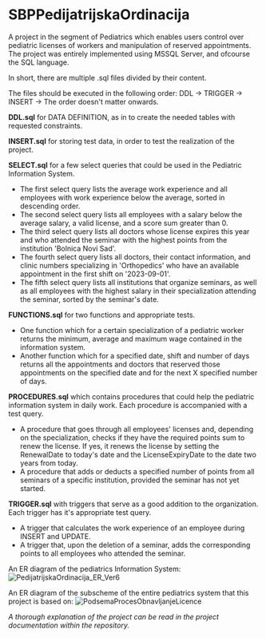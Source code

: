 # SBPPedijatrijskaOrdinacija
A project in the segment of Pediatrics which enables users control over pediatric licenses of workers and manipulation of reserved appointments.
The project was entirely implemented using MSSQL Server, and ofcourse the SQL language.

In short, there are multiple .sql files divided by their content.

The files should be executed in the following order: DDL -> TRIGGER -> INSERT -> The order doesn't matter onwards.

**DDL.sql** for DATA DEFINITION, as in to create the needed tables with requested constraints.

**INSERT.sql** for storing test data, in order to test the realization of the project.

**SELECT.sql** for a few select queries that could be used in the Pediatric Information System.
- The first select query lists the average work experience and all employees with work experience below the average, sorted in descending order.
- The second select query lists all employees with a salary below the average salary, a valid license, and a score sum greater than 0.
- The third select query lists all doctors whose license expires this year and who attended the seminar with the highest points from the institution 'Bolnica Novi Sad'.
- The fourth select query lists all doctors, their contact information, and clinic numbers specializing in 'Orthopedics' who have an available appointment in the first shift on '2023-09-01'.
- The fifth select query lists all institutions that organize seminars, as well as all employees with the highest salary in their specialization attending the seminar, sorted by the seminar's date.

**FUNCTIONS.sql** for two functions and appropriate tests.
- One function which for a certain specialization of a pediatric worker returns the minimum, average and maximum wage
  contained in the information system.
- Another function which for a specified date, shift and number of days returns all the appointments and doctors that reserved those appointments on the specified date and for the next X specified number of days.

**PROCEDURES.sql** which contains procedures that could help the pediatric information system in daily work. Each procedure is accompanied with a test query.
- A procedure that goes through all employees' licenses and, depending on the specialization, checks if they have the required points sum to renew the license. If yes, it renews the license by setting the RenewalDate to today's date and the LicenseExpiryDate to the date two years from today.
- A procedure that adds or deducts a specified number of points from all seminars of a specific institution, provided the seminar has not yet started.

**TRIGGER.sql** with triggers that serve as a good addition to the organization. Each trigger has it's appropriate test query.
- A trigger that calculates the work experience of an employee during INSERT and UPDATE.
- A trigger that, upon the deletion of a seminar, adds the corresponding points to all employees who attended the seminar.

An ER diagram of the pediatrics Information System:
![PedijatrijskaOrdinacija_ER_Ver6](https://github.com/user-attachments/assets/a0f2b26e-e61b-42c2-a1f5-b6acb84a1d79)


An ER diagram of the subscheme of the entire pediatrics system that this project is based on:
![PodsemaProcesObnavljanjeLicence](https://github.com/user-attachments/assets/14cbc85b-fe1b-4576-b5ef-8fd59fb7e7c4)


*A thorough explanation of the project can be read in the project documentation within the repository.*

